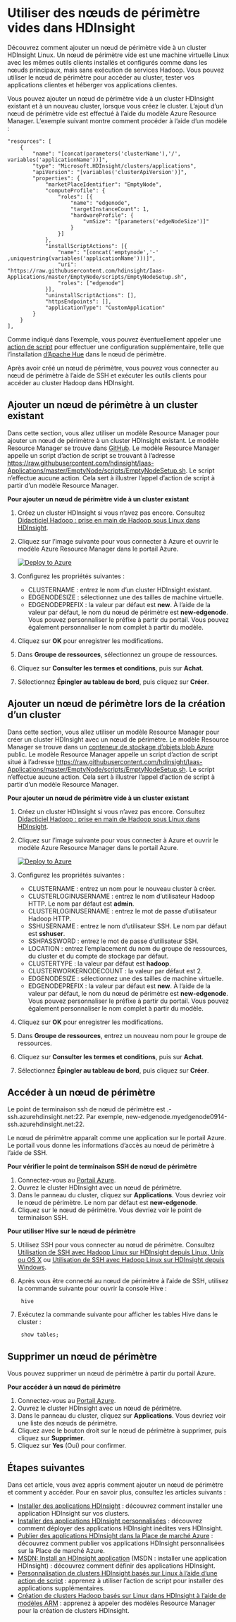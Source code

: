 <properties
	pageTitle="Utiliser des nœuds de périmètre vides dans HDInsight | Microsoft Azure"
	description="Découvrez comment ajouter un nœud de périmètre vide au cluster HDInsight, qui peut être utilisé en tant que client, et comment tester/héberger vos applications HDInsight."
	services="hdinsight"
	editor="cgronlun"
	manager="jhubbard"
	authors="mumian"
	tags="azure-portal"
	documentationCenter=""/>

<tags
	ms.service="hdinsight"
	ms.workload="big-data"
	ms.tgt_pltfrm="na"
	ms.devlang="na"
	ms.topic="article"
	ms.date="09/14/2016"
	ms.author="jgao"/>

# Utiliser des nœuds de périmètre vides dans HDInsight

Découvrez comment ajouter un nœud de périmètre vide à un cluster HDInsight Linux. Un nœud de périmètre vide est une machine virtuelle Linux avec les mêmes outils clients installés et configurés comme dans les nœuds principaux, mais sans exécution de services Hadoop. Vous pouvez utiliser le nœud de périmètre pour accéder au cluster, tester vos applications clientes et héberger vos applications clientes.

Vous pouvez ajouter un nœud de périmètre vide à un cluster HDInsight existant et à un nouveau cluster, lorsque vous créez le cluster. L’ajout d’un nœud de périmètre vide est effectué à l’aide du modèle Azure Resource Manager. L’exemple suivant montre comment procéder à l’aide d’un modèle :

    "resources": [
		{
			"name": "[concat(parameters('clusterName'),'/', variables('applicationName'))]",
			"type": "Microsoft.HDInsight/clusters/applications",
			"apiVersion": "[variables('clusterApiVersion')]",
			"properties": {
				"marketPlaceIdentifier": "EmptyNode",
				"computeProfile": {
					"roles": [{
						"name": "edgenode",
						"targetInstanceCount": 1,
						"hardwareProfile": {
							"vmSize": "[parameters('edgeNodeSize')]"
						}
					}]
				},
				"installScriptActions": [{
					"name": "[concat('emptynode','-' ,uniquestring(variables('applicationName')))]",
					"uri": "https://raw.githubusercontent.com/hdinsight/Iaas-Applications/master/EmptyNode/scripts/EmptyNodeSetup.sh",
					"roles": ["edgenode"]
				}],
				"uninstallScriptActions": [],
				"httpsEndpoints": [],
				"applicationType": "CustomApplication"
			}
		}
	],

Comme indiqué dans l’exemple, vous pouvez éventuellement appeler une [action de script](hdinsight-hadoop-customize-cluster-linux.md) pour effectuer une configuration supplémentaire, telle que l’installation [d’Apache Hue](hdinsight-hadoop-hue-linux.md) dans le nœud de périmètre.

Après avoir créé un nœud de périmètre, vous pouvez vous connecter au nœud de périmètre à l’aide de SSH et exécuter les outils clients pour accéder au cluster Hadoop dans HDInsight.

## Ajouter un nœud de périmètre à un cluster existant

Dans cette section, vous allez utiliser un modèle Resource Manager pour ajouter un nœud de périmètre à un cluster HDInsight existant. Le modèle Resource Manager se trouve dans [GitHub](https://github.com/hdinsight/Iaas-Applications/tree/master/EmptyNode). Le modèle Resource Manager appelle un script d’action de script se trouvant à l’adresse https://raw.githubusercontent.com/hdinsight/Iaas-Applications/master/EmptyNode/scripts/EmptyNodeSetup.sh. Le script n’effectue aucune action. Cela sert à illustrer l’appel d’action de script à partir d’un modèle Resource Manager.

**Pour ajouter un nœud de périmètre vide à un cluster existant**

1. Créez un cluster HDInsight si vous n’avez pas encore. Consultez [Didacticiel Hadoop : prise en main de Hadoop sous Linux dans HDInsight](hdinsight-hadoop-linux-tutorial-get-started.md).
2. Cliquez sur l’image suivante pour vous connecter à Azure et ouvrir le modèle Azure Resource Manager dans le portail Azure.

    <a href="https://portal.azure.com/#create/Microsoft.Template/uri/https%3A%2F%2Fraw.githubusercontent.com%2Fhdinsight%2FIaas-Applications%2Fmaster%2FEmptyNode%2Fazuredeploy.json" target="_blank"><img src="https://acom.azurecomcdn.net/80C57D/cdn/mediahandler/docarticles/dpsmedia-prod/azure.microsoft.com/en-us/documentation/articles/hdinsight-hbase-tutorial-get-started-linux/20160201111850/deploy-to-azure.png" alt="Deploy to Azure"></a>

3. Configurez les propriétés suivantes :

	- CLUSTERNAME : entrez le nom d’un cluster HDInsight existant.
	- EDGENODESIZE : sélectionnez une des tailles de machine virtuelle.
	- EDGENODEPREFIX : la valeur par défaut est **new**. À l’aide de la valeur par défaut, le nom du nœud de périmètre est **new-edgenode**. Vous pouvez personnaliser le préfixe à partir du portail. Vous pouvez également personnaliser le nom complet à partir du modèle.


4. Cliquez sur **OK** pour enregistrer les modifications.
5. Dans **Groupe de ressources**, sélectionnez un groupe de ressources.
6. Cliquez sur **Consulter les termes et conditions**, puis sur **Achat**.
7. Sélectionnez **Épingler au tableau de bord**, puis cliquez sur **Créer**.

## Ajouter un nœud de périmètre lors de la création d’un cluster

Dans cette section, vous allez utiliser un modèle Resource Manager pour créer un cluster HDInsight avec un nœud de périmètre. Le modèle Resource Manager se trouve dans un [conteneur de stockage d’objets blob Azure](http://hditutorialdata.blob.core.windows.net/armtemplates/create-linux-based-hadoop-cluster-in-hdinsight-with-edge-node.json) public. Le modèle Resource Manager appelle un script d’action de script situé à l’adresse https://raw.githubusercontent.com/hdinsight/Iaas-Applications/master/EmptyNode/scripts/EmptyNodeSetup.sh. Le script n’effectue aucune action. Cela sert à illustrer l’appel d’action de script à partir d’un modèle Resource Manager.

**Pour ajouter un nœud de périmètre vide à un cluster existant**

1. Créez un cluster HDInsight si vous n’avez pas encore. Consultez [Didacticiel Hadoop : prise en main de Hadoop sous Linux dans HDInsight](hdinsight-hadoop-linux-tutorial-get-started.md).
2. Cliquez sur l’image suivante pour vous connecter à Azure et ouvrir le modèle Azure Resource Manager dans le portail Azure.

    <a href="https://portal.azure.com/#create/Microsoft.Template/uri/https%3A%2F%2Fhditutorialdata.blob.core.windows.net%2Farmtemplates%2Fcreate-linux-based-hadoop-cluster-in-hdinsight-with-edge-node.json" target="_blank"><img src="https://acom.azurecomcdn.net/80C57D/cdn/mediahandler/docarticles/dpsmedia-prod/azure.microsoft.com/en-us/documentation/articles/hdinsight-hbase-tutorial-get-started-linux/20160201111850/deploy-to-azure.png" alt="Deploy to Azure"></a>

3. Configurez les propriétés suivantes :
		
	- CLUSTERNAME : entrez un nom pour le nouveau cluster à créer.
	- CLUSTERLOGINUSERNAME : entrez le nom d’utilisateur Hadoop HTTP. Le nom par défaut est **admin**.
	- CLUSTERLOGINUSERNAME : entrez le mot de passe d’utilisateur Hadoop HTTP.
	- SSHUSERNAME : entrez le nom d’utilisateur SSH. Le nom par défaut est **sshuser**.
	- SSHPASSWORD : entrez le mot de passe d’utilisateur SSH.
	- LOCATION : entrez l’emplacement du nom du groupe de ressources, du cluster et du compte de stockage par défaut.
	- CLUSTERTYPE : la valeur par défaut est **hadoop**.
	- CLUSTERWORKERNODECOUNT : la valeur par défaut est 2.
	- EDGENODESIZE : sélectionnez une des tailles de machine virtuelle.
	- EDGENODEPREFIX : la valeur par défaut est **new**. À l’aide de la valeur par défaut, le nom du nœud de périmètre est **new-edgenode**. Vous pouvez personnaliser le préfixe à partir du portail. Vous pouvez également personnaliser le nom complet à partir du modèle.

4. Cliquez sur **OK** pour enregistrer les modifications.
5. Dans **Groupe de ressources**, entrez un nouveau nom pour le groupe de ressources.
6. Cliquez sur **Consulter les termes et conditions**, puis sur **Achat**.
7. Sélectionnez **Épingler au tableau de bord**, puis cliquez sur **Créer**.


## Accéder à un nœud de périmètre

Le point de terminaison ssh de nœud de périmètre est <EdgeNodeName>.<ClusterName>-ssh.azurehdinsight.net:22. Par exemple, new-edgenode.myedgenode0914-ssh.azurehdinsight.net:22.

Le nœud de périmètre apparaît comme une application sur le portail Azure. Le portail vous donne les informations d’accès au nœud de périmètre à l’aide de SSH.

**Pour vérifier le point de terminaison SSH de nœud de périmètre**

1. Connectez-vous au [Portail Azure](https://portal.azure.com).
2. Ouvrez le cluster HDInsight avec un nœud de périmètre.
3. Dans le panneau du cluster, cliquez sur **Applications**. Vous devriez voir le nœud de périmètre. Le nom par défaut est **new-edgenode**.
4. Cliquez sur le nœud de périmètre. Vous devriez voir le point de terminaison SSH.

**Pour utiliser Hive sur le nœud de périmètre**

5. Utilisez SSH pour vous connecter au nœud de périmètre. Consultez [Utilisation de SSH avec Hadoop Linux sur HDInsight depuis Linux, Unix ou OS X](hdinsight-hadoop-linux-use-ssh-unix.md) ou [Utilisation de SSH avec Hadoop Linux sur HDInsight depuis Windows](hdinsight-hadoop-linux-use-ssh-windows.md).
6. Après vous être connecté au nœud de périmètre à l’aide de SSH, utilisez la commande suivante pour ouvrir la console Hive :

		hive
7. Exécutez la commande suivante pour afficher les tables Hive dans le cluster :

		show tables;

## Supprimer un nœud de périmètre

Vous pouvez supprimer un nœud de périmètre à partir du portail Azure.

**Pour accéder à un nœud de périmètre**

1. Connectez-vous au [Portail Azure](https://portal.azure.com).
2. Ouvrez le cluster HDInsight avec un nœud de périmètre.
3. Dans le panneau du cluster, cliquez sur **Applications**. Vous devriez voir une liste des nœuds de périmètre.
4. Cliquez avec le bouton droit sur le nœud de périmètre à supprimer, puis cliquez sur **Supprimer**.
5. Cliquez sur **Yes** (Oui) pour confirmer.

## Étapes suivantes

Dans cet article, vous avez appris comment ajouter un nœud de périmètre et comment y accéder. Pour en savoir plus, consultez les articles suivants :

- [Installer des applications HDInsight](hdinsight-apps-install-applications.md) : découvrez comment installer une application HDInsight sur vos clusters.
- [Installer des applications HDInsight personnalisées](hdinsight-apps-install-custom-applications.md) : découvrez comment déployer des applications HDInsight inédites vers HDInsight.
- [Publier des applications HDInsight dans la Place de marché Azure](hdinsight-apps-publish-applications.md) : découvrez comment publier vos applications HDInsight personnalisées sur la Place de marché Azure.
- [MSDN: Install an HDInsight application](https://msdn.microsoft.com/library/mt706515.aspx) (MSDN : installer une application HDInsight) : découvrez comment définir des applications HDInsight.
- [Personnalisation de clusters HDInsight basés sur Linux à l’aide d’une action de script](hdinsight-hadoop-customize-cluster-linux.md) : apprenez à utiliser l’action de script pour installer des applications supplémentaires.
- [Création de clusters Hadoop basés sur Linux dans HDInsight à l’aide de modèles ARM](hdinsight-hadoop-create-linux-clusters-arm-templates.md) : apprenez à appeler des modèles Resource Manager pour la création de clusters HDInsight.

<!---HONumber=AcomDC_0914_2016-->